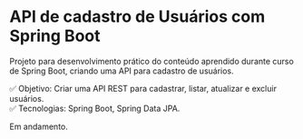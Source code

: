 # API de cadastro de Usuários com Spring Boot
Projeto para desenvolvimento prático do conteúdo aprendido durante curso de Spring Boot, criando uma API para cadastro de usuários.

✅ Objetivo: Criar uma API REST para cadastrar, listar, atualizar e excluir usuários.  
✅ Tecnologias: Spring Boot, Spring Data JPA.

Em andamento.
